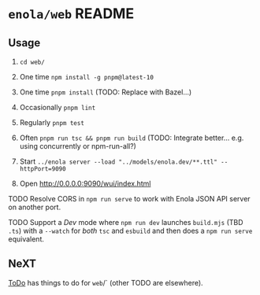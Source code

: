 <!--
    SPDX-License-Identifier: Apache-2.0

    Copyright 2025 The Enola <https://enola.dev> Authors

    Licensed under the Apache License, Version 2.0 (the "License");
    you may not use this file except in compliance with the License.
    You may obtain a copy of the License at

        https://www.apache.org/licenses/LICENSE-2.0

    Unless required by applicable law or agreed to in writing, software
    distributed under the License is distributed on an "AS IS" BASIS,
    WITHOUT WARRANTIES OR CONDITIONS OF ANY KIND, either express or implied.
    See the License for the specific language governing permissions and
    limitations under the License.
-->

# `enola/web` README

## Usage

1. `cd web/`

1. One time `npm install -g pnpm@latest-10` <!-- NB: Keep pnpm version in-sync with pnpm/action-setup in ci.yaml -->

1. One time `pnpm install` (TODO: Replace with Bazel...)

1. Occasionally `pnpm lint`

1. Regularly `pnpm test`

1. Often `pnpm run tsc && pnpm run build` (TODO: Integrate better... e.g. using concurrently or npm-run-all?)

1. Start `../enola server --load "../models/enola.dev/**.ttl" --httpPort=9090`

1. Open <http://0.0.0.0:9090/wui/index.html>

TODO Resolve CORS in  `npm run serve` to work with Enola JSON API server on another port.

TODO Support a _Dev_ mode where `npm run dev` launches `build.mjs` (TBD `.ts`) with
a `--watch` for _both_ `tsc` and `esbuild` and then does a `npm run serve` equivalent.

## NeXT

[ToDo](ToDo.md) has things to do for `web`/` (other TODO are elsewhere).
